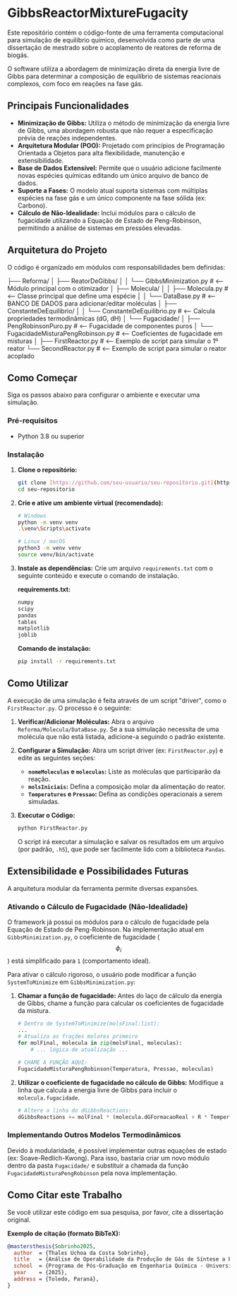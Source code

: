 # GibbsReactorMixtureFugacity

Este repositório contém o código-fonte de uma ferramenta computacional para simulação de equilíbrio químico, desenvolvida como parte de uma dissertação de mestrado sobre o acoplamento de reatores de reforma de biogás.

O software utiliza a abordagem de minimização direta da energia livre de Gibbs para determinar a composição de equilíbrio de sistemas reacionais complexos, com foco em reações na fase gás.

## Principais Funcionalidades

* **Minimização de Gibbs:** Utiliza o método de minimização da energia livre de Gibbs, uma abordagem robusta que não requer a especificação prévia de reações independentes.
* **Arquitetura Modular (POO):** Projetado com princípios de Programação Orientada a Objetos para alta flexibilidade, manutenção e extensibilidade.
* **Base de Dados Extensível:** Permite que o usuário adicione facilmente novas espécies químicas editando um único arquivo de banco de dados.
* **Suporte a Fases:** O modelo atual suporta sistemas com múltiplas espécies na fase gás e um único componente na fase sólida (ex: Carbono).
* **Cálculo de Não-Idealidade:** Inclui módulos para o cálculo de fugacidade utilizando a Equação de Estado de Peng-Robinson, permitindo a análise de sistemas em pressões elevadas.

## Arquitetura do Projeto

O código é organizado em módulos com responsabilidades bem definidas:

├── Reforma/
│   ├── ReatorDeGibbs/
│   │   └── GibbsMinimization.py           # <-- Módulo principal com o otimizador
│   ├── Molecula/
│   │   ├── Molecula.py                    # <-- Classe principal que define uma espécie
│   │   └── DataBase.py                    # <-- BANCO DE DADOS para adicionar/editar moléculas
│   ├── ConstanteDeEquilibrio/
│   │   └── ConstanteDeEquilibrio.py       # <-- Calcula propriedades termodinâmicas (dG, dH)
│   └── Fugacidade/
│       ├── PengRobinsonPuro.py            # <-- Fugacidade de componentes puros
│       └── FugacidadeMisturaPengRobinson.py # <-- Coeficientes de fugacidade em misturas
│
├── FirstReactor.py                        # <-- Exemplo de script para simular o 1º reator
└── SecondReactor.py                       # <-- Exemplo de script para simular o reator acoplado

## Como Começar

Siga os passos abaixo para configurar o ambiente e executar uma simulação.

### Pré-requisitos

* Python 3.8 ou superior

### Instalação

1.  **Clone o repositório:**
    ```sh
    git clone [https://github.com/seu-usuario/seu-repositorio.git](https://github.com/seu-usuario/seu-repositorio.git)
    cd seu-repositorio
    ```

2.  **Crie e ative um ambiente virtual (recomendado):**
    ```sh
    # Windows
    python -m venv venv
    .\venv\Scripts\activate

    # Linux / macOS
    python3 -m venv venv
    source venv/bin/activate
    ```

3.  **Instale as dependências:**
    Crie um arquivo `requirements.txt` com o seguinte conteúdo e execute o comando de instalação.

    **requirements.txt:**
    ```txt
    numpy
    scipy
    pandas
    tables
    matplotlib
    joblib
    ```

    **Comando de instalação:**
    ```sh
    pip install -r requirements.txt
    ```

## Como Utilizar

A execução de uma simulação é feita através de um script "driver", como o `FirstReactor.py`. O processo é o seguinte:

1.  **Verificar/Adicionar Moléculas:** Abra o arquivo `Reforma/Molecula/DataBase.py`. Se a sua simulação necessita de uma molécula que não está listada, adicione-a seguindo o padrão existente.

2.  **Configurar a Simulação:** Abra um script driver (ex: `FirstReactor.py`) e edite as seguintes seções:
    * **`nomeMoleculas` e `moleculas`:** Liste as moléculas que participarão da reação.
    * **`molsIniciais`:** Defina a composição molar da alimentação do reator.
    * **`Temperatures` e `Pressao`:** Defina as condições operacionais a serem simuladas.

3.  **Executar o Código:**
    ```sh
    python FirstReactor.py
    ```
    O script irá executar a simulação e salvar os resultados em um arquivo (por padrão, `.h5`), que pode ser facilmente lido com a biblioteca `Pandas`.

## Extensibilidade e Possibilidades Futuras

A arquitetura modular da ferramenta permite diversas expansões.

### Ativando o Cálculo de Fugacidade (Não-Idealidade)

O framework já possui os módulos para o cálculo de fugacidade pela Equação de Estado de Peng-Robinson. Na implementação atual em `GibbsMinimization.py`, o coeficiente de fugacidade ($$\phi_i$$) está simplificado para `1` (comportamento ideal).

Para ativar o cálculo rigoroso, o usuário pode modificar a função `SystemToMinimize` em `GibbsMinimization.py`:

1.  **Chamar a função de fugacidade:** Antes do laço de cálculo da energia de Gibbs, chame a função para calcular os coeficientes de fugacidade da mistura.
    ```python
    # Dentro de SystemToMinimize(molsFinal:list):
    ...
    # Atualiza as frações molares primeiro
    for molFinal, molecula in zip(molsFinal, moleculas):
        # ... lógica de atualização ...

    # CHAME A FUNÇÃO AQUI:
    FugacidadeMisturaPengRobinson(Temperatura, Pressao, moleculas)
    ```

2.  **Utilizar o coeficiente de fugacidade no cálculo de Gibbs:** Modifique a linha que calcula a energia livre de Gibbs para incluir o `molecula.fugacidade`.
    ```python
    # Altere a linha do dGibbsReactions:
    dGibbsReactions += molFinal * (molecula.dGFormacaoReal + R * Temperatura * np.log(molecula.fracaoMolar * Pressao * molecula.fugacidade))
    ```

### Implementando Outros Modelos Termodinâmicos

Devido à modularidade, é possível implementar outras equações de estado (ex: Soave-Redlich-Kwong). Para isso, bastaria criar um novo módulo dentro da pasta `Fugacidade/` e substituir a chamada da função `FugacidadeMisturaPengRobinson` pela nova implementação.

## Como Citar este Trabalho

Se você utilizar este código em sua pesquisa, por favor, cite a dissertação original.

**Exemplo de citação (formato BibTeX):**
```bibtex
@mastersthesis{Sobrinho2025,
  author  = {Thales Uchoa da Costa Sobrinho},
  title   = {Análise de Operabilidade da Produção de Gás de Síntese a Partir do Processo Sequencial de Reforma e Reforma a Vapor do Biogás},
  school  = {Programa de Pós-Graduação em Engenharia Química - Universidade Estadual do Oeste do Paraná - Campus Toledo},
  year    = {2025},
  address = {Toledo, Paraná},
}
